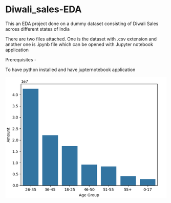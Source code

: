 # Diwali_sales-EDA
This an EDA project done on a dummy dataset consisting of Diwali Sales across different states of India

There are two files attached. 
One is the dataset with .csv extension and another one is .ipynb file which can be opened with Jupyter notebook application

Prerequisites -

To have python installed and have jupternotebook application 


![Age group wise amount spent](https://github.com/Raj120312/Diwali_sales-EDA/blob/1ecf9adf02f0aa17f845725102ef9ce5085589f8/static/Amount%20spent%20age%20group%20wise.png)
